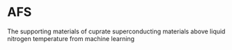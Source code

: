 # AFS
The supporting materials of cuprate superconducting materials above liquid nitrogen temperature from machine learning
